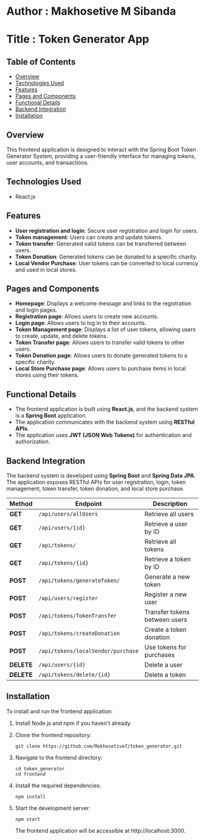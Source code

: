 # **Author** : Makhosetive M Sibanda  
# **Title** : Token Generator App  

## Table of Contents  

- [Overview](#overview)  
- [Technologies Used](#technologies-used)  
- [Features](#features)  
- [Pages and Components](#pages-and-components)  
- [Functional Details](#functional-details)  
- [Backend Integration](#backend-integration)  
- [Installation](#installation)  

## Overview  

This frontend application is designed to interact with the Spring Boot Token Generator System, providing a user-friendly interface for managing tokens, user accounts, and transactions.  

## Technologies Used  

- React.js  

## Features  

- **User registration and login**: Secure user registration and login for users.  
- **Token management**: Users can create and update tokens.  
- **Token transfer**: Generated valid tokens can be transferred between users.  
- **Token Donation**: Generated tokens can be donated to a specific charity.  
- **Local Vendor Purchase**: User tokens can be converted to local currency and used in local stores.  

## Pages and Components  

- **Homepage**: Displays a welcome message and links to the registration and login pages.  
- **Registration page**: Allows users to create new accounts.  
- **Login page**: Allows users to log in to their accounts.  
- **Token Management page**: Displays a list of user tokens, allowing users to create, update, and delete tokens.  
- **Token Transfer page**: Allows users to transfer valid tokens to other users.  
- **Token Donation page**: Allows users to donate generated tokens to a specific charity.  
- **Local Store Purchase page**: Allows users to purchase items in local stores using their tokens.  

## Functional Details  

- The frontend application is built using **React.js**, and the backend system is a **Spring Boot** application.  
- The application communicates with the backend system using **RESTful APIs**.  
- The application uses **JWT (JSON Web Tokens)** for authentication and authorization.  

## Backend Integration  

The backend system is developed using **Spring Boot** and **Spring Data JPA**.  
The application exposes RESTful APIs for user registration, login, token management, token transfer, token donation, and local store purchase.  

| Method | Endpoint                          | Description |
|--------|-----------------------------------|-------------|
| **GET** | `/api/users/allUsers`             | Retrieve all users |
| **GET** | `/api/users/{id}`                 | Retrieve a user by ID |
| **GET** | `/api/tokens/`                    | Retrieve all tokens |
| **GET** | `/api/tokens/{id}`                | Retrieve a token by ID |
| **POST** | `/api/tokens/generateToken/`      | Generate a new token |
| **POST** | `/api/users/register`             | Register a new user |
| **POST** | `/api/tokens/TokenTransfer`       | Transfer tokens between users |
| **POST** | `/api/tokens/createDonation`      | Create a token donation |
| **POST** | `/api/tokens/localVendor/purchase` | Use tokens for purchases |
| **DELETE** | `/api/users/{id}`                 | Delete a user |
| **DELETE** | `/api/tokens/delete/{id}`         | Delete a token |

## Installation

To install and run the frontend application:

1. Install Node.js and npm if you haven't already.
2. Clone the frontend repository:
   ```
   git clone https://github.com/Makhosetive7/token_generator.git
   ```

3. Navigate to the frontend directory:
   ```
   cd token_generator
   cd frontend
   ```

4. Install the required dependencies:
   ```
   npm install
   ```

5. Start the development server:
   ```
   npm start
   ```
   The frontend application will be accessible at http://localhost:3000.
   ```
 
 
